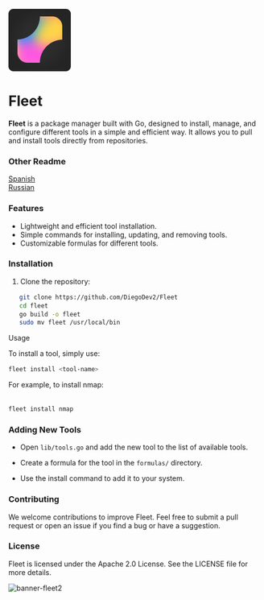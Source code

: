 
![Logo](./docs/assets/logo.png)


# Fleet
**Fleet** is a package manager built with Go, designed to install, manage, and configure different tools in a simple and efficient way. It allows you to pull and install tools directly from repositories.

### Other Readme

[Spanish](./docs/readme/README.es.md)  
[Russian](./docs/readme/README.ru.md)

### Features

- Lightweight and efficient tool installation.
- Simple commands for installing, updating, and removing tools.
- Customizable formulas for different tools.

### Installation

1. Clone the repository:

```bash
   git clone https://github.com/DiegoDev2/Fleet
   cd fleet
   go build -o fleet
   sudo mv fleet /usr/local/bin
```
Usage

To install a tool, simply use:

```bash
fleet install <tool-name>
```
For example, to install nmap:

```bash

fleet install nmap
```
### Adding New Tools

- Open `lib/tools.go` and add the new tool to the list of available tools.

- Create a formula for the tool in the `formulas/` directory.

- Use the install command to add it to your system.

### Contributing

We welcome contributions to improve Fleet. Feel free to submit a pull request or open an issue if you find a bug or have a suggestion.
### License

Fleet is licensed under the Apache 2.0 License. See the LICENSE file for more details. 

![banner-fleet2](https://github.com/user-attachments/assets/52fa663c-be28-4224-9080-4942deac7dae)
